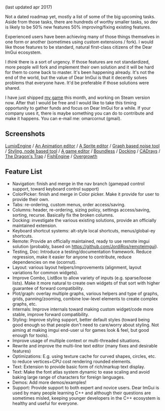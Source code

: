 (last updated apr 2017)

Not a dated roadmap yet, mostly a list of some of the big upcoming tasks.
Aside from those tasks, there are hundreds of worthy smaller tasks, so dev is likely to be 50% new features 50% improving/fixing existing features.

Experienced users have been achieving many of those things themselves in one form or another (sometimes using custom extensions / fork). I would like those features to be standard, natural first-class citizens of the Dear ImGui ecosystem.

I _think_ there is a sort of urgency. If those features are not standardized, more people will fork and implement their own solution and it will be hard for them to come back to master. It's been happening already. It's not the end of the world, but the value of Dear ImGui is that it decently solves problems that everyone have. It'd be preferable if those solutions were shared.

I have just shipped [my game](http://www.TheDragonsTrap.com) this month, and working on Steam version now. After that I would be free and I would like to take this timing opportunity to gather funds and focus on Dear ImGui for a while. If your company uses it, there is maybe something you can do to contribute and make it happens. You can e-mail me: omarcornut (gmail).

## Screenshots

[LumixEngine](https://cloud.githubusercontent.com/assets/153526/17481789/18b71916-5d7f-11e6-9726-9e17dec1f3b4.png)
/ [An Animation editor](https://cloud.githubusercontent.com/assets/814772/17825130/ee09ace8-661a-11e6-80b5-c315fa4eaaa6.png)
/ [A Sprite editor](https://cloud.githubusercontent.com/assets/16607879/25135067/8d2c8864-2451-11e7-904e-e525e2736417.png)
/ [Graph based noise tool](https://cloud.githubusercontent.com/assets/577713/24189405/175f3a86-0ee5-11e7-8302-768de7fc2a16.png)
/ [Styling, node based tool](https://cloud.githubusercontent.com/assets/12642134/23952212/fa85c398-0990-11e7-8621-b1adbb71fab5.jpg)
/ [A game editor](https://cloud.githubusercontent.com/assets/4952023/13963091/3f8caedc-f021-11e5-8709-90c8ea7df1c0.png)
/ [Boundless](https://cloud.githubusercontent.com/assets/8225057/17051226/d37e7f86-4ff7-11e6-8f83-64808debb7e1.png)
/ [Docking](https://cloud.githubusercontent.com/assets/12642134/18140511/288541a8-6fb6-11e6-8423-72b4c808016d.gif)
/ [CADrays](https://cloud.githubusercontent.com/assets/1812916/23785566/c643057c-0581-11e7-9a49-1cd3bdbad830.jpg)
/ [The Dragon's Trap](https://cloud.githubusercontent.com/assets/8225057/20628927/33e14cac-b329-11e6-80f6-9524e93b048a.png)
/ [FishEngine](https://raw.githubusercontent.com/yushroom/FishEngine/master/Snapshot/20161129.png)
/ [Overgrowth](https://cloud.githubusercontent.com/assets/1066954/22568057/24c1dcc4-e947-11e6-8c97-870d8e70a380.jpg)

## Feature List

- Navigation: finish and merge in the nav branch (gamepad control support, toward keyboard control support)
- ColorPicker: finish and merge in Color picker. Make it provide for user to provide their own.
- Tabs: re-ordering, custom menus, order access/saving.
- Columns: header, re-ordering, sizing policy, settings access/saving, sorting, recurse. Basically fix the broken columns.
- Docking: investigate the various existing solutions, provide an officially maintained extension.
- Keyboard shortcut systems: alt-style local shortcuts, menus/global-ey shortcuts.
- Remote: Provide an officially maintained, ready to use remote imgui solution (probably, based on https://github.com/JordiRos/remoteimgui).
- Testing, Doc: Introduce a testing/documentation framework. Reduce regression, make it easier for anyone to contribute, reduce dependencies on me (ocornut).
- Layout: various layout helpers/improvements (alignment, layout variations for common widgets).
- Improve Combo, ListBox to allow variety of inputs (e.g. sparse/loose lists). Make it more natural to create own widgets of that sort with higher guarantee of forward compatibility.
- Plot/graph: overlay multiple graphs, various helpers and type of graphs, grids, panning/zooming, combine low-level elements to create complex graphs, etc.
- Internals: Improve internals toward making custom widget/code more stable, improve forward compatibility.
- Styling: Improve styling support, better default styles (toward being good enough so that people don't need to care/worry about styling. Not aiming at making imgui end-user ui for games look & feel, but good enough for tools).
- Improve usage of multiple context or multi-threaded situations.
- Rewrite and improve the multi-line text editor (many fixes and desirable features)
- Optimizations: E.g. using texture cache for curved shapes, circles, etc. to reduce vertices+CPU cost rendering rounded elements.
- Text: Extension to provide basic form of rich/markup text display.
- Text: Make the font atlas system dynamic to ease scaling and avoid baking large range of characters for foreign languages.
- Demos: Add more demos/examples!
- Support: Provide support to both expert and novice users. Dear ImGui is used by many people learning C++ and although their questions are sometimes misled, keeping younger developers in the C++ ecosystem is healthy and useful for everyone.
